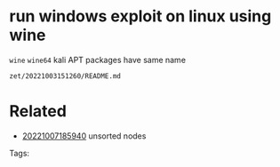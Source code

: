 # run windows exploit on linux using wine
`wine`
`wine64`
kali APT packages have same name

` zet/20221003151260/README.md `

# Related

- [20221007185940](/zet/20221007185940/README.md) unsorted nodes

Tags:

    
